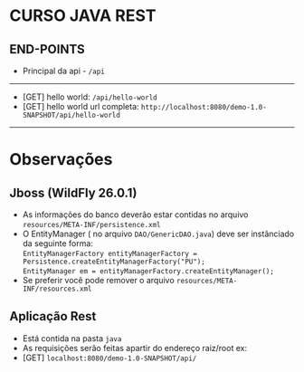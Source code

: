 # CURSO JAVA REST

## END-POINTS

- Principal da api - `/api`

***
- [GET] hello world: `/api/hello-world` <br>
- [GET] hello world url completa: ``http://localhost:8080/demo-1.0-SNAPSHOT/api/hello-world`` <br>
***

# Observações

## Jboss (WildFly 26.0.1)

- As informações do banco deverão estar contidas no arquivo `resources/META-INF/persistence.xml`
- O EntityManager ( no arquivo `DAO/GenericDAO.java`) deve ser instânciado da seguinte forma: <br> `EntityManagerFactory entityManagerFactory = Persistence.createEntityManagerFactory("PU");` <br> `EntityManager em = entityManagerFactory.createEntityManager();`
- Se preferir você pode remover o arquivo `resources/META-INF/resources.xml`

## Aplicação Rest

- Está contida na pasta `java`<br>
- As requisições serão feitas apartir do endereço raiz/root ex: 
- [GET] `localhost:8080/demo-1.0-SNAPSHOT/api/`


